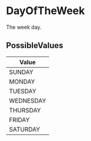 # DayOfTheWeek

The week day.

## PossibleValues
|Value |
|------------ |
|SUNDAY |
|MONDAY |
|TUESDAY |
|WEDNESDAY |
|THURSDAY |
|FRIDAY |
|SATURDAY |




